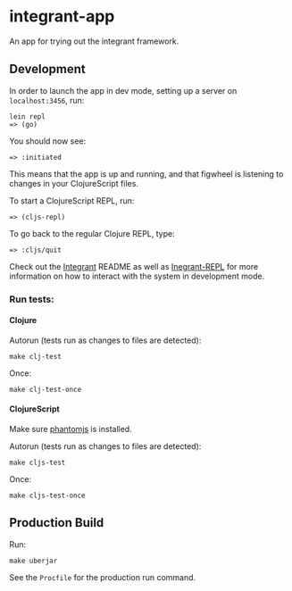 # integrant-app

An app for trying out the integrant framework.

## Development

In order to launch the app in dev mode, setting up a server on `localhost:3456`, run:

```
lein repl
=> (go)
```

You should now see:

```
=> :initiated
```

This means that the app is up and running, and that figwheel is listening to changes in your ClojureScript files.


To start a ClojureScript REPL, run:
```
=> (cljs-repl)
```
To go back to the regular Clojure REPL, type:
```
=> :cljs/quit
```

Check out the [Integrant](https://github.com/weavejester/integrant) README as well as
[Inegrant-REPL](https://github.com/weavejester/integrant-repl) for more information on how to
interact with the system in development mode.


### Run tests:

#### Clojure

Autorun (tests run as changes to files are detected):
```
make clj-test
```

Once:
```
make clj-test-once
```

#### ClojureScript
Make sure [phantomjs](http://phantomjs.org/) is installed.

Autorun (tests run as changes to files are detected):
```
make cljs-test
```
Once: 
```
make cljs-test-once
```

## Production Build

Run:
```
make uberjar
```

See the `Procfile` for the production run command.
